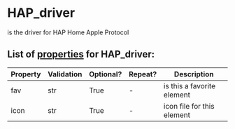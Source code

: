 <!--s_name-->
# HAP_driver

<!--e_name-->

<!--s_role-->
<!--e_role-->

<!--s_descr-->
is the driver for HAP Home Apple Protocol

<!--e_descr-->

<!--s_tbl-->
## List of [properties](Properties.md) for __HAP_driver__:

  | Property | Validation | Optional? | Repeat? | Description |
  | --- | --- | --- | --- | --- |
  | fav | str | True | - | is this a favorite element | 
  | icon | str | True | - | icon file for this element | 
<!--e_tbl-->

